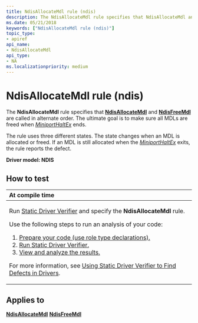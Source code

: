 ```yaml
---
title: NdisAllocateMdl rule (ndis)
description: The NdisAllocateMdl rule specifies that NdisAllocateMdl and NdisFreeMdl are called in alternate order. The ultimate goal is to make sure all MDLs are freed when MiniportHaltEx ends.
ms.date: 05/21/2018
keywords: ["NdisAllocateMdl rule (ndis)"]
topic_type:
- apiref
api_name:
- NdisAllocateMdl
api_type:
- NA
ms.localizationpriority: medium
---
```


# NdisAllocateMdl rule (ndis)


The **NdisAllocateMdl** rule specifies that [**NdisAllocateMdl**](/windows-hardware/drivers/ddi/mdlapi/nf-mdlapi-ndisallocatemdl) and [**NdisFreeMdl**](/windows-hardware/drivers/ddi/mdlapi/nf-mdlapi-ndisfreemdl) are called in alternate order. The ultimate goal is to make sure all MDLs are freed when [*MiniportHaltEx*](/windows-hardware/drivers/ddi/ndis/nc-ndis-miniport_halt) ends.

The rule uses three different states. The state changes when an MDL is allocated or freed. If an MDL is still allocated when the [*MiniportHaltEx*](/windows-hardware/drivers/ddi/ndis/nc-ndis-miniport_halt) exits, the rule reports the defect.

**Driver model: NDIS**

## How to test

<table>
<colgroup>
<col width="100%" />
</colgroup>
<thead>
<tr class="header">
<th align="left">At compile time</th>
</tr>
</thead>
<tbody>
<tr class="odd">
<td align="left"><p>Run <a href="/windows-hardware/drivers/devtest/static-driver-verifier" data-raw-source="[Static Driver Verifier](./static-driver-verifier.md)">Static Driver Verifier</a> and specify the <strong>NdisAllocateMdl</strong> rule.</p>
Use the following steps to run an analysis of your code:
<ol>
<li><a href="/windows-hardware/drivers/devtest/using-static-driver-verifier-to-find-defects-in-drivers#preparing-your-source-code" data-raw-source="[Prepare your code (use role type declarations).](./using-static-driver-verifier-to-find-defects-in-drivers.md#preparing-your-source-code)">Prepare your code (use role type declarations).</a></li>
<li><a href="/windows-hardware/drivers/devtest/using-static-driver-verifier-to-find-defects-in-drivers#running-static-driver-verifier" data-raw-source="[Run Static Driver Verifier.](./using-static-driver-verifier-to-find-defects-in-drivers.md#running-static-driver-verifier)">Run Static Driver Verifier.</a></li>
<li><a href="/windows-hardware/drivers/devtest/using-static-driver-verifier-to-find-defects-in-drivers#viewing-and-analyzing-the-results" data-raw-source="[View and analyze the results.](./using-static-driver-verifier-to-find-defects-in-drivers.md#viewing-and-analyzing-the-results)">View and analyze the results.</a></li>
</ol>
<p>For more information, see <a href="/windows-hardware/drivers/devtest/using-static-driver-verifier-to-find-defects-in-drivers" data-raw-source="[Using Static Driver Verifier to Find Defects in Drivers](./using-static-driver-verifier-to-find-defects-in-drivers.md)">Using Static Driver Verifier to Find Defects in Drivers</a>.</p></td>
</tr>
</tbody>
</table>

## Applies to

[**NdisAllocateMdl**](/windows-hardware/drivers/ddi/mdlapi/nf-mdlapi-ndisallocatemdl)
[**NdisFreeMdl**](/windows-hardware/drivers/ddi/mdlapi/nf-mdlapi-ndisfreemdl)
